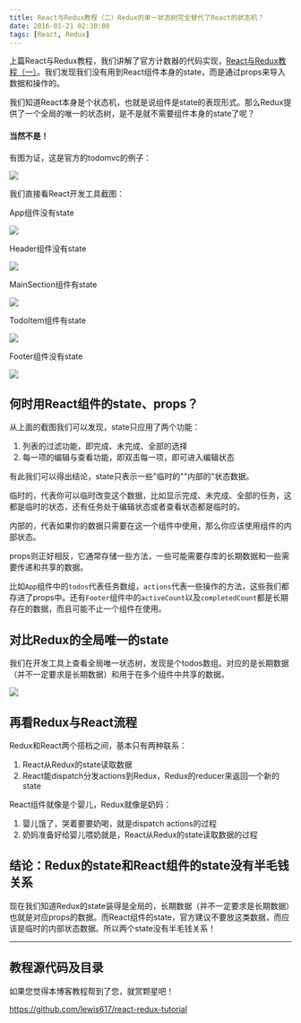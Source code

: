 ```yaml
---
title: React与Redux教程（二）Redux的单一状态树完全替代了React的状态机？
date: 2016-01-21 02:30:00
tags: [React, Redux]
---
```


上篇React与Redux教程，我们讲解了官方计数器的代码实现，[React与Redux教程（一）](http://www.cnblogs.com/lewis617/p/5145073.html)。我们发现我们没有用到React组件本身的state，而是通过props来导入数据和操作的。

我们知道React本身是个状态机，也就是说组件是state的表现形式。那么Redux提供了一个全局的唯一的状态树，是不是就不需要组件本身的state了呢？

<!--more-->

#### 当然不是！

有图为证，这是官方的todomvc的例子：

![](https://ws3.sinaimg.cn/large/83900b4egw1f9xtyc19m6j208h04zt8o.jpg)

我们直接看React开发工具截图：

App组件没有state

![](https://ws2.sinaimg.cn/large/83900b4egw1f9xtz97rnuj20l8095q57.jpg)

Header组件没有state

![](https://ws1.sinaimg.cn/large/83900b4egw1f9xtz950e9j20l8095tb0.jpg)

MainSection组件有state

![](https://ws2.sinaimg.cn/large/83900b4egw1f9xtz8nocuj20l9095die.jpg)

TodoItem组件有state

![](https://ws1.sinaimg.cn/large/83900b4egw1f9xtz9dusrj20l7091n0n.jpg)

Footer组件没有state

![](https://ws1.sinaimg.cn/large/83900b4egw1f9xtz9fo4fj20l7091q5s.jpg)

## 何时用React组件的state、props？

从上面的截图我们可以发现，state只应用了两个功能：

  1. 列表的过滤功能，即完成、未完成、全部的选择
  2. 每一项的编辑与查看功能，即双击每一项，即可进入编辑状态

有此我们可以得出结论，state只表示一些"临时的""内部的"状态数据。

临时的，代表你可以临时改变这个数据，比如显示完成、未完成、全部的任务，这都是临时的状态，还有任务处于编辑状态或者查看状态都是临时的。

内部的，代表如果你的数据只需要在这一个组件中使用，那么你应该使用组件的内部状态。



props则正好相反，它通常存储一些方法，一些可能需要存库的长期数据和一些需要传递和共享的数据。

比如`App`组件中的`todos`代表任务数组，`actions`代表一些操作的方法，这些我们都存进了props中。还有`Footer`组件中的`activeCount`以及`completedCount`都是长期存在的数据，而且可能不止一个组件在使用。

## 对比Redux的全局唯一的state

我们在开发工具上查看全局唯一状态树，发现是个todos数组。对应的是长期数据（并不一定要求是长期数据）和用于在多个组件中共享的数据。

![](https://ws3.sinaimg.cn/large/83900b4egw1f9xtz92w0nj20kt06x0uh.jpg)

## 再看Redux与React流程

Redux和React两个搭档之间，基本只有两种联系：

  1. React从Redux的state读取数据
  2. React能dispatch分发actions到Redux，Redux的reducer来返回一个新的state

React组件就像是个婴儿，Redux就像是奶妈：

  1. 婴儿饿了，哭着要要奶喝，就是dispatch actions的过程
  2. 奶妈准备好给婴儿喂奶就是，React从Redux的state读取数据的过程

## 结论：Redux的state和React组件的state没有半毛钱关系

现在我们知道Redux的state装得是全局的，长期数据（并不一定要求是长期数据）也就是对应props的数据。而React组件的state，官方建议不要放这类数据，而应该是临时的内部状态数据。所以两个state没有半毛钱关系！

* * *

## 教程源代码及目录

如果您觉得本博客教程帮到了您，就赏颗星吧！

https://github.com/lewis617/react-redux-tutorial

